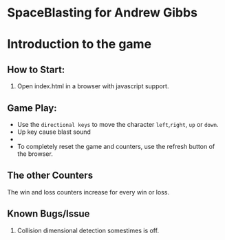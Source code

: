 SpaceBlasting for Andrew Gibbs
================================================

# Introduction to the game

## How to Start:	
1. Open index.html in a browser with javascript support.

## Game Play:

* Use the `directional keys` to move the character `left`,`right`, `up` or `down`.
* Up key  cause blast sound
* 
* To completely reset the game and counters, use the refresh button of the browser.

## The other Counters
 The win and loss counters increase for every win or loss.

## Known Bugs/Issue
1. Collision dimensional detection somestimes is off.
